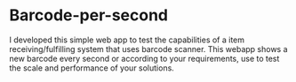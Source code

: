 # Barcode-per-second
I developed this simple web app to test the capabilities of a item receiving/fulfilling system that uses barcode scanner.
This webapp shows a new barcode every second or according to your requirements, use to test the scale and performance of your solutions.
